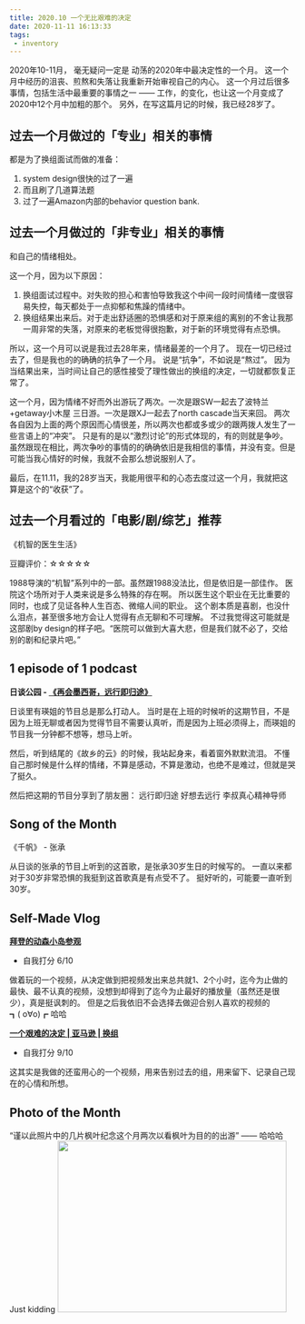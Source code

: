 ```yaml
---
title: 2020.10 一个无比艰难的决定
date: 2020-11-11 16:13:33
tags: 
 - inventory
---
```


2020年10-11月， 毫无疑问一定是 动荡的2020年中最决定性的一个月。
这一个月中经历的沮丧、煎熬和失落让我重新开始审视自己的内心。
这一个月过后很多事情，包括生活中最重要的事情之一 —— 工作，的变化，也让这一个月变成了2020中12个月中加粗的那个。
另外，在写这篇月记的时候，我已经28岁了。

<!-- more -->

## 过去一个月做过的「专业」相关的事情
都是为了换组面试而做的准备：
1. system design很快的过了一遍
2. 而且刷了几道算法题
3. 过了一遍Amazon内部的behavior question bank.

## 过去一个月做过的「非专业」相关的事情
和自己的情绪相处。

这一个月，因为以下原因：
1. 换组面试过程中。对失败的担心和害怕导致我这个中间一段时间情绪一度很容易失控，每天都处于一点抑郁和焦躁的情绪中。
2. 换组结果出来后。对于走出舒适圈的恐惧感和对于原来组的离别的不舍让我那一周非常的失落，对原来的老板觉得很抱歉，对于新的环境觉得有点恐惧。

所以，这一个月可以说是我过去28年来，情绪最差的一个月了。
现在一切已经过去了，但是我也的的确确的抗争了一个月。
说是“抗争”，不如说是“熬过”。
因为当结果出来，当时间让自己的感性接受了理性做出的换组的决定，一切就都恢复正常了。

这一个月，因为情绪不好而外出游玩了两次。一次是跟SW一起去了波特兰+getaway小木屋 三日游。一次是跟XJ一起去了north cascade当天来回。
两次各自因为上面的两个原因而心情很差，所以两次也都或多或少的跟两拨人发生了一些言语上的“冲突”。
只是有的是以“激烈讨论”的形式体现的，有的则就是争吵。
虽然跟现在相比，两次争吵的事情的的确确依旧是我相信的事情，并没有变。但是可能当我心情好的时候，我就不会那么想说服别人了。

最后，在11.11，我的28岁当天，我能用很平和的心态去度过这一个月，我就把这算是这个的“收获”了。


## 过去一个月看过的「电影/剧/综艺」推荐
《机智的医生生活》

豆瓣评价：☆☆☆☆☆

1988导演的“机智”系列中的一部。虽然跟1988没法比，但是依旧是一部佳作。
医院这个场所对于人类来说是多么特殊的存在啊。
所以医生这个职业在无比重要的同时，也成了见证各种人生百态、微缩人间的职业。
这个剧本质是喜剧，也没什么泪点，甚至很多地方会让人觉得有点无聊和不可理解。
不过我觉得这可能就是这部剧by design的样子吧。“医院可以做到大喜大悲，但是我们就不必了，交给别的剧和纪录片吧。”


## 1 episode of 1 podcast
**日谈公园 - [《再会墨西哥，远行即归途》](https://podcasts.apple.com/cn/podcast/vol-312-%E5%86%8D%E4%BC%9A%E5%A2%A8%E8%A5%BF%E5%93%A5-%E8%BF%9C%E8%A1%8C%E5%8D%B3%E5%BD%92%E9%80%94/id1166949390?i=1000495206758)**

日谈里有瑛姐的节目总是那么打动人。
当时是在上班的时候听的这期节目，不是因为上班无聊或者因为觉得节目不需要认真听，而是因为上班必须得上，而瑛姐的节目我一分钟都不想等，想马上听。

然后，听到结尾的《故乡的云》的时候，我站起身来，看着窗外默默流泪。
不懂自己那时候是什么样的情绪，不算是感动，不算是激动，也绝不是难过，但就是哭了挺久。

然后把这期的节目分享到了朋友圈：
远行即归途
好想去远行
李叔真心精神导师


## Song of the Month
《千帆》 - 张承

从日谈的张承的节目上听到的这首歌，是张承30岁生日的时候写的。
一直以来都对于30岁非常恐惧的我挺到这首歌真是有点受不了。
挺好听的，可能要一直听到30岁。


## Self-Made Vlog

**[拜登的动森小岛参观](/2020/11/04/videos/vlog-动森拜登/)**
- 自我打分 6/10

做着玩的一个视频，从决定做到把视频发出来总共就1、2个小时，迄今为止做的最快、最不认真的视频，没想到却得到了迄今为止最好的播放量（虽然还是很少），真是挺讽刺的。
但是之后我依旧不会选择去做迎合别人喜欢的视频的 ┓( o∀o)┏ 哈哈

**[一个艰难的决定 | 亚马逊 | 换组](/2020/11/07/videos/vlog-换组/)**
- 自我打分 9/10

这其实是我做的还蛮用心的一个视频，用来告别过去的组，用来留下、记录自己现在的心情和所想。


## Photo of the Month
“谨以此照片中的几片枫叶纪念这个月两次以看枫叶为目的的出游” —— 哈哈哈 Just kidding
<img src="https://personal-bucket-prod.s3-us-west-2.amazonaws.com/photos/monthly+photo/2020-10.jpg" width = "403" height = "302"/>






